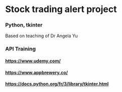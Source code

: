 # Stock trading alert project
### Python, tkinter
Based on teaching of Dr Angela Yu
### API Training
#### https://www.udemy.com/
#### https://www.appbrewery.co/
#### https://docs.python.org/fr/3/library/tkinter.html